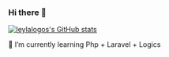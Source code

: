 ### Hi there 👋

[![leylalogos's GitHub stats](https://github-readme-stats.vercel.app/api?username=leylalogos&show_icons=true&theme=merko&count_private=true)](https://github.com/anuraghazra/github-readme-stats)

🌱 I’m currently learning Php + Laravel + Logics

<!--

Here are some ideas to get you started:

- 🔭 I’m currently working on ...
- 🌱 I’m currently learning ...
- 👯 I’m looking to collaborate on ...
- 🤔 I’m looking for help with ...
- 💬 Ask me about ...
- 📫 How to reach me: ...
- 😄 Pronouns: 
- ⚡ Fun fact: ...
-->
